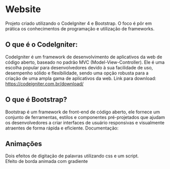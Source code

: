 # Website
Projeto criado utilizando o CodeIgniter 4 e Bootstrap. O foco é pôr em prática os conhecimentos de programação e utilização de frameworks.

## O que é o CodeIgniter:
CodeIgniter é um framework de desenvolvimento de aplicativos da web de código aberto, baseado no padrão MVC (Model-View-Controller). Ele é uma escolha popular para desenvolvedores devido à sua facilidade de uso, desempenho sólido e flexibilidade, sendo uma opção robusta para a criação de uma ampla gama de aplicativos da web.
Link para download: https://codeigniter.com.br/download/

## O que é Bootstrap?
Bootstrap é um framework de front-end de código aberto, ele fornece um conjunto de ferramentas, estilos e componentes pré-projetados que ajudam os desenvolvedores a criar interfaces de usuário responsivas e visualmente atraentes de forma rápida e eficiente.
Documentação:

## Animações
Dois efeitos de digitação de palavras utilizando css e um script. <br/>
Efeito de borda animada com gradiente